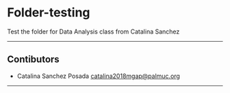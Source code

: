 # Folder-testing

Test the folder for Data Analysis class from Catalina Sanchez 

---
## Contibutors

- Catalina Sanchez Posada <catalina2018mgap@palmuc.org>

---
